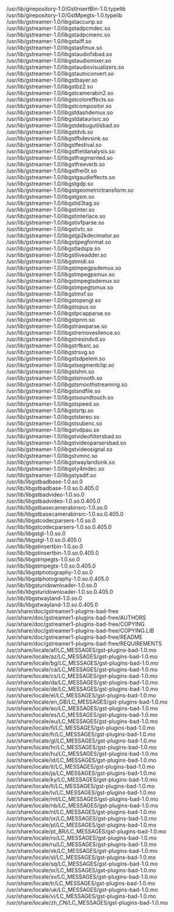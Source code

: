/usr/lib/girepository-1.0/GstInsertBin-1.0.typelib  
/usr/lib/girepository-1.0/GstMpegts-1.0.typelib  
/usr/lib/gstreamer-1.0/libgstaccurip.so  
/usr/lib/gstreamer-1.0/libgstadpcmdec.so  
/usr/lib/gstreamer-1.0/libgstadpcmenc.so  
/usr/lib/gstreamer-1.0/libgstaiff.so  
/usr/lib/gstreamer-1.0/libgstasfmux.so  
/usr/lib/gstreamer-1.0/libgstaudiofxbad.so  
/usr/lib/gstreamer-1.0/libgstaudiomixer.so  
/usr/lib/gstreamer-1.0/libgstaudiovisualizers.so  
/usr/lib/gstreamer-1.0/libgstautoconvert.so  
/usr/lib/gstreamer-1.0/libgstbayer.so  
/usr/lib/gstreamer-1.0/libgstbz2.so  
/usr/lib/gstreamer-1.0/libgstcamerabin2.so  
/usr/lib/gstreamer-1.0/libgstcoloreffects.so  
/usr/lib/gstreamer-1.0/libgstcompositor.so  
/usr/lib/gstreamer-1.0/libgstdashdemux.so  
/usr/lib/gstreamer-1.0/libgstdataurisrc.so  
/usr/lib/gstreamer-1.0/libgstdebugutilsbad.so  
/usr/lib/gstreamer-1.0/libgstdvb.so  
/usr/lib/gstreamer-1.0/libgstfbdevsink.so  
/usr/lib/gstreamer-1.0/libgstfestival.so  
/usr/lib/gstreamer-1.0/libgstfieldanalysis.so  
/usr/lib/gstreamer-1.0/libgstfragmented.so  
/usr/lib/gstreamer-1.0/libgstfreeverb.so  
/usr/lib/gstreamer-1.0/libgstfrei0r.so  
/usr/lib/gstreamer-1.0/libgstgaudieffects.so  
/usr/lib/gstreamer-1.0/libgstgdp.so  
/usr/lib/gstreamer-1.0/libgstgeometrictransform.so  
/usr/lib/gstreamer-1.0/libgstgsm.so  
/usr/lib/gstreamer-1.0/libgstid3tag.so  
/usr/lib/gstreamer-1.0/libgstinter.so  
/usr/lib/gstreamer-1.0/libgstinterlace.so  
/usr/lib/gstreamer-1.0/libgstivfparse.so  
/usr/lib/gstreamer-1.0/libgstivtc.so  
/usr/lib/gstreamer-1.0/libgstjp2kdecimator.so  
/usr/lib/gstreamer-1.0/libgstjpegformat.so  
/usr/lib/gstreamer-1.0/libgstladspa.so  
/usr/lib/gstreamer-1.0/libgstliveadder.so  
/usr/lib/gstreamer-1.0/libgstmidi.so  
/usr/lib/gstreamer-1.0/libgstmpegpsdemux.so  
/usr/lib/gstreamer-1.0/libgstmpegpsmux.so  
/usr/lib/gstreamer-1.0/libgstmpegtsdemux.so  
/usr/lib/gstreamer-1.0/libgstmpegtsmux.so  
/usr/lib/gstreamer-1.0/libgstmxf.so  
/usr/lib/gstreamer-1.0/libgstopengl.so  
/usr/lib/gstreamer-1.0/libgstopus.so  
/usr/lib/gstreamer-1.0/libgstpcapparse.so  
/usr/lib/gstreamer-1.0/libgstpnm.so  
/usr/lib/gstreamer-1.0/libgstrawparse.so  
/usr/lib/gstreamer-1.0/libgstremovesilence.so  
/usr/lib/gstreamer-1.0/libgstresindvd.so  
/usr/lib/gstreamer-1.0/libgstrfbsrc.so  
/usr/lib/gstreamer-1.0/libgstrsvg.so  
/usr/lib/gstreamer-1.0/libgstsdpelem.so  
/usr/lib/gstreamer-1.0/libgstsegmentclip.so  
/usr/lib/gstreamer-1.0/libgstshm.so  
/usr/lib/gstreamer-1.0/libgstsmooth.so  
/usr/lib/gstreamer-1.0/libgstsmoothstreaming.so  
/usr/lib/gstreamer-1.0/libgstsndfile.so  
/usr/lib/gstreamer-1.0/libgstsoundtouch.so  
/usr/lib/gstreamer-1.0/libgstspeed.so  
/usr/lib/gstreamer-1.0/libgstsrtp.so  
/usr/lib/gstreamer-1.0/libgststereo.so  
/usr/lib/gstreamer-1.0/libgstsubenc.so  
/usr/lib/gstreamer-1.0/libgstvdpau.so  
/usr/lib/gstreamer-1.0/libgstvideofiltersbad.so  
/usr/lib/gstreamer-1.0/libgstvideoparsersbad.so  
/usr/lib/gstreamer-1.0/libgstvideosignal.so  
/usr/lib/gstreamer-1.0/libgstvmnc.so  
/usr/lib/gstreamer-1.0/libgstwaylandsink.so  
/usr/lib/gstreamer-1.0/libgsty4mdec.so  
/usr/lib/gstreamer-1.0/libgstyadif.so  
/usr/lib/libgstbadbase-1.0.so.0  
/usr/lib/libgstbadbase-1.0.so.0.405.0  
/usr/lib/libgstbadvideo-1.0.so.0  
/usr/lib/libgstbadvideo-1.0.so.0.405.0  
/usr/lib/libgstbasecamerabinsrc-1.0.so.0  
/usr/lib/libgstbasecamerabinsrc-1.0.so.0.405.0  
/usr/lib/libgstcodecparsers-1.0.so.0  
/usr/lib/libgstcodecparsers-1.0.so.0.405.0  
/usr/lib/libgstgl-1.0.so.0  
/usr/lib/libgstgl-1.0.so.0.405.0  
/usr/lib/libgstinsertbin-1.0.so.0  
/usr/lib/libgstinsertbin-1.0.so.0.405.0  
/usr/lib/libgstmpegts-1.0.so.0  
/usr/lib/libgstmpegts-1.0.so.0.405.0  
/usr/lib/libgstphotography-1.0.so.0  
/usr/lib/libgstphotography-1.0.so.0.405.0  
/usr/lib/libgsturidownloader-1.0.so.0  
/usr/lib/libgsturidownloader-1.0.so.0.405.0  
/usr/lib/libgstwayland-1.0.so.0  
/usr/lib/libgstwayland-1.0.so.0.405.0  
/usr/share/doc/gstreamer1-plugins-bad-free  
/usr/share/doc/gstreamer1-plugins-bad-free/AUTHORS  
/usr/share/doc/gstreamer1-plugins-bad-free/COPYING  
/usr/share/doc/gstreamer1-plugins-bad-free/COPYING.LIB  
/usr/share/doc/gstreamer1-plugins-bad-free/README  
/usr/share/doc/gstreamer1-plugins-bad-free/REQUIREMENTS  
/usr/share/locale/af/LC\_MESSAGES/gst-plugins-bad-1.0.mo  
/usr/share/locale/az/LC\_MESSAGES/gst-plugins-bad-1.0.mo  
/usr/share/locale/bg/LC\_MESSAGES/gst-plugins-bad-1.0.mo  
/usr/share/locale/ca/LC\_MESSAGES/gst-plugins-bad-1.0.mo  
/usr/share/locale/cs/LC\_MESSAGES/gst-plugins-bad-1.0.mo  
/usr/share/locale/da/LC\_MESSAGES/gst-plugins-bad-1.0.mo  
/usr/share/locale/de/LC\_MESSAGES/gst-plugins-bad-1.0.mo  
/usr/share/locale/el/LC\_MESSAGES/gst-plugins-bad-1.0.mo  
/usr/share/locale/en\_GB/LC\_MESSAGES/gst-plugins-bad-1.0.mo  
/usr/share/locale/eo/LC\_MESSAGES/gst-plugins-bad-1.0.mo  
/usr/share/locale/es/LC\_MESSAGES/gst-plugins-bad-1.0.mo  
/usr/share/locale/eu/LC\_MESSAGES/gst-plugins-bad-1.0.mo  
/usr/share/locale/fi/LC\_MESSAGES/gst-plugins-bad-1.0.mo  
/usr/share/locale/fr/LC\_MESSAGES/gst-plugins-bad-1.0.mo  
/usr/share/locale/gl/LC\_MESSAGES/gst-plugins-bad-1.0.mo  
/usr/share/locale/hr/LC\_MESSAGES/gst-plugins-bad-1.0.mo  
/usr/share/locale/hu/LC\_MESSAGES/gst-plugins-bad-1.0.mo  
/usr/share/locale/id/LC\_MESSAGES/gst-plugins-bad-1.0.mo  
/usr/share/locale/it/LC\_MESSAGES/gst-plugins-bad-1.0.mo  
/usr/share/locale/ja/LC\_MESSAGES/gst-plugins-bad-1.0.mo  
/usr/share/locale/ky/LC\_MESSAGES/gst-plugins-bad-1.0.mo  
/usr/share/locale/lt/LC\_MESSAGES/gst-plugins-bad-1.0.mo  
/usr/share/locale/lv/LC\_MESSAGES/gst-plugins-bad-1.0.mo  
/usr/share/locale/mt/LC\_MESSAGES/gst-plugins-bad-1.0.mo  
/usr/share/locale/nb/LC\_MESSAGES/gst-plugins-bad-1.0.mo  
/usr/share/locale/nl/LC\_MESSAGES/gst-plugins-bad-1.0.mo  
/usr/share/locale/or/LC\_MESSAGES/gst-plugins-bad-1.0.mo  
/usr/share/locale/pl/LC\_MESSAGES/gst-plugins-bad-1.0.mo  
/usr/share/locale/pt\_BR/LC\_MESSAGES/gst-plugins-bad-1.0.mo  
/usr/share/locale/ro/LC\_MESSAGES/gst-plugins-bad-1.0.mo  
/usr/share/locale/ru/LC\_MESSAGES/gst-plugins-bad-1.0.mo  
/usr/share/locale/sk/LC\_MESSAGES/gst-plugins-bad-1.0.mo  
/usr/share/locale/sl/LC\_MESSAGES/gst-plugins-bad-1.0.mo  
/usr/share/locale/sq/LC\_MESSAGES/gst-plugins-bad-1.0.mo  
/usr/share/locale/sr/LC\_MESSAGES/gst-plugins-bad-1.0.mo  
/usr/share/locale/sv/LC\_MESSAGES/gst-plugins-bad-1.0.mo  
/usr/share/locale/tr/LC\_MESSAGES/gst-plugins-bad-1.0.mo  
/usr/share/locale/uk/LC\_MESSAGES/gst-plugins-bad-1.0.mo  
/usr/share/locale/vi/LC\_MESSAGES/gst-plugins-bad-1.0.mo  
/usr/share/locale/zh\_CN/LC\_MESSAGES/gst-plugins-bad-1.0.mo  
